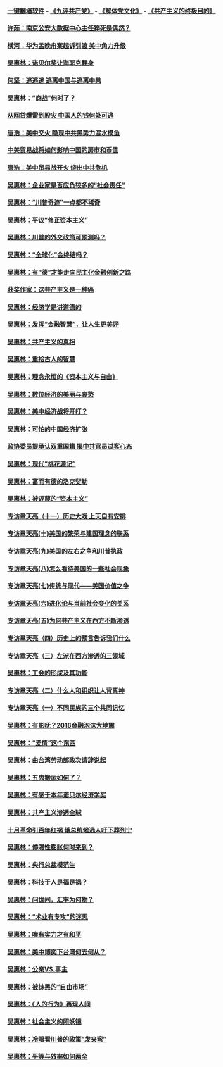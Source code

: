 #### [一键翻墙软件](https://github.com/gfw-breaker/nogfw/blob/master/README.md?t=05032137) -  [《九评共产党》](https://github.com/gfw-breaker/9ping.md?t=05032137) - [《解体党文化》](https://github.com/gfw-breaker/jtdwh.md?t=05032137) - [《共产主义的终极目的》](https://github.com/gfw-breaker/gczydzjmd.md?t=05032137)

#### [许茹：南京公安大数据中心主任猝死是偶然？](../pages/nsc423/n11064744.md?t=05032137) 

#### [横河：华为孟晚舟案起诉引渡 美中角力升级](../pages/nsc423/n11027230.md?t=05032137) 

#### [吴惠林：诺贝尔奖让海耶克翻身](../pages/nsc423/n10890049.md?t=05032137) 

#### [何坚：逃逃逃 逃离中国与逃离中共](../pages/nsc423/n10592891.md?t=05032137) 

#### [吴惠林：“商战”何时了？](../pages/nsc423/n10573558.md?t=05032137) 

#### [从网贷爆雷到股灾 中国人的钱何处可逃](../pages/nsc423/n10572800.md?t=05032137) 

#### [唐浩：美中交火 隐现中共黑势力混水摸鱼](../pages/nsc423/n10544040.md?t=05032137) 

#### [中美贸易战将如何影响中国的房市和币值](../pages/nsc423/n10543697.md?t=05032137) 

#### [唐浩：美中贸易战开火 烧出中共危机](../pages/nsc423/n10540126.md?t=05032137) 

#### [吴惠林：企业家是否应负较多的“社会责任”](../pages/nsc423/n10535022.md?t=05032137) 

#### [吴惠林：“川普奇迹”一点都不稀奇](../pages/nsc423/n10512808.md?t=05032137) 

#### [吴惠林：平议“修正资本主义”](../pages/nsc423/n10495724.md?t=05032137) 

#### [吴惠林：川普的外交政策可预测吗？](../pages/nsc423/n10462387.md?t=05032137) 

#### [吴惠林：“全球化”会终结吗？](../pages/nsc423/n10452838.md?t=05032137) 

#### [吴惠林：有“德”才能走向民主化金融创新之路](../pages/nsc423/n10432292.md?t=05032137) 

#### [获奖作家：这共产主义是一种癌](../pages/nsc423/n10431541.md?t=05032137) 

#### [吴惠林：经济学是讲道德的](../pages/nsc423/n10398014.md?t=05032137) 

#### [吴惠林：发挥“金融智慧”，让人生更美好](../pages/nsc423/n10375019.md?t=05032137) 

#### [吴惠林：共产主义的真相](../pages/nsc423/n10351394.md?t=05032137) 

#### [吴惠林：重拾古人的智慧](../pages/nsc423/n10337691.md?t=05032137) 

#### [吴惠林：理念永恒的《资本主义与自由》](../pages/nsc423/n10316274.md?t=05032137) 

#### [吴惠林：数位经济的美丽与哀愁](../pages/nsc423/n10292946.md?t=05032137) 

#### [吴惠林：美中经济战将开打？](../pages/nsc423/n10258825.md?t=05032137) 

#### [吴惠林：可怕的中国经济扩张](../pages/nsc423/n10219147.md?t=05032137) 

#### [政协委员提承认双重国籍 揭中共官员过客心态](../pages/nsc423/n10208809.md?t=05032137) 

#### [吴惠林：现代“桃花源记”](../pages/nsc423/n10185234.md?t=05032137) 

#### [吴惠林：富而有德的洛克斐勒](../pages/nsc423/n10142264.md?t=05032137) 

#### [吴惠林：被诬蔑的“资本主义”](../pages/nsc423/n10124816.md?t=05032137) 

#### [专访章天亮（十一）历史大戏 上天自有安排](../pages/nsc423/n10094905.md?t=05032137) 

#### [专访章天亮(十)美国的繁荣与建国理念的联系](../pages/nsc423/n10094899.md?t=05032137) 

#### [专访章天亮(九)美国的左右之争和川普执政](../pages/nsc423/n10094889.md?t=05032137) 

#### [专访章天亮(八)怎么看待美国的一些社会现象](../pages/nsc423/n10094857.md?t=05032137) 

#### [专访章天亮(七)传统与现代——美国价值之争](../pages/nsc423/n10093140.md?t=05032137) 

#### [专访章天亮(六)进化论与当前社会变化的关系](../pages/nsc423/n10092036.md?t=05032137) 

#### [专访章天亮(五)为何共产主义在西方不断渗透](../pages/nsc423/n10083620.md?t=05032137) 

#### [专访章天亮（四）历史上的预言告诉我们什么](../pages/nsc423/n10083606.md?t=05032137) 

#### [专访章天亮（三）左派在西方渗透的三领域](../pages/nsc423/n10081115.md?t=05032137) 

#### [吴惠林：工会的形成及其功能](../pages/nsc423/n10080633.md?t=05032137) 

#### [专访章天亮（二）什么人和组织让人背离神](../pages/nsc423/n10076637.md?t=05032137) 

#### [专访章天亮（一）不同民族的三个共同记忆](../pages/nsc423/n10074188.md?t=05032137) 

#### [吴惠林：有影呒？2018金融泡沫大地震](../pages/nsc423/n10040534.md?t=05032137) 

#### [吴惠林：“爱情”这个东西](../pages/nsc423/n10019423.md?t=05032137) 

#### [吴惠林：由台湾劳动部政次请辞说起](../pages/nsc423/n9979679.md?t=05032137) 

#### [吴惠林：五鬼搬运如何了？](../pages/nsc423/n9925338.md?t=05032137) 

#### [吴惠林：有感于本年诺贝尔经济学奖](../pages/nsc423/n9871883.md?t=05032137) 

#### [吴惠林：共产主义渗透全球](../pages/nsc423/n9812748.md?t=05032137) 

#### [十月革命引百年红祸 俄总统候选人吁下葬列宁](../pages/nsc423/n9810182.md?t=05032137) 

#### [吴惠林：停滞性膨胀何时来到？](../pages/nsc423/n9764136.md?t=05032137) 

#### [吴惠林：央行总裁模范生](../pages/nsc423/n9728134.md?t=05032137) 

#### [吴惠林：科技于人是福是祸？](../pages/nsc423/n9672982.md?t=05032137) 

#### [吴惠林：问世间，汇率为何物？](../pages/nsc423/n9621788.md?t=05032137) 

#### [吴惠林：“术业有专攻”的迷思](../pages/nsc423/n9580363.md?t=05032137) 

#### [吴惠林：唯有实力才有和平](../pages/nsc423/n9529599.md?t=05032137) 

#### [吴惠林：美中博奕下台湾何去何从？](../pages/nsc423/n9483598.md?t=05032137) 

#### [吴惠林：公亲VS.事主](../pages/nsc423/n9425637.md?t=05032137) 

#### [吴惠林：被抹黑的“自由市场”](../pages/nsc423/n9351545.md?t=05032137) 

#### [吴惠林：《人的行为》再现人间](../pages/nsc423/n9296339.md?t=05032137) 

#### [吴惠林：社会主义的照妖镜](../pages/nsc423/n9243460.md?t=05032137) 

#### [吴惠林：冷眼看川普的政策“发夹弯”](../pages/nsc423/n9120684.md?t=05032137) 

#### [吴惠林：平等与效率如何两全](../pages/nsc423/n9075430.md?t=05032137) 

